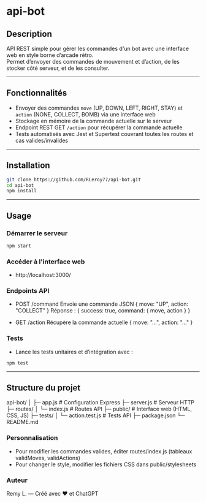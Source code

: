 ﻿# api-bot

## Description

API REST simple pour gérer les commandes d'un bot avec une interface web en style borne d’arcade rétro.  
Permet d’envoyer des commandes de mouvement et d’action, de les stocker côté serveur, et de les consulter.

---

## Fonctionnalités

- Envoyer des commandes `move` (UP, DOWN, LEFT, RIGHT, STAY) et `action` (NONE, COLLECT, BOMB) via une interface web
- Stockage en mémoire de la commande actuelle sur le serveur
- Endpoint REST GET `/action` pour récupérer la commande actuelle
- Tests automatisés avec Jest et Supertest couvrant toutes les routes et cas valides/invalides

---

## Installation

```bash
git clone https://github.com/RLeroy77/api-bot.git
cd api-bot
npm install
```

---

## Usage

### Démarrer le serveur

```bash
npm start
```

### Accéder à l'interface web

- http://localhost:3000/

### Endpoints API

- POST /command
  Envoie une commande JSON { move: "UP", action: "COLLECT" }
  Réponse : { success: true, command: { move, action } }

- GET /action
  Récupère la commande actuelle { move: "...", action: "..." }

### Tests

- Lance les tests unitaires et d’intégration avec :

```bash
npm test
```

---

## Structure du projet

api-bot/
│
├─ app.js # Configuration Express
├─ server.js # Serveur HTTP
├─ routes/
│ └─ index.js # Routes API
├─ public/ # Interface web (HTML, CSS, JS)
├─ tests/
│ └─ action.test.js # Tests API
├─ package.json
└─ README.md

### Personnalisation

- Pour modifier les commandes valides, éditer routes/index.js (tableaux validMoves, validActions)
- Pour changer le style, modifier les fichiers CSS dans public/stylesheets

### Auteur

Remy L. — Créé avec ❤️ et ChatGPT

